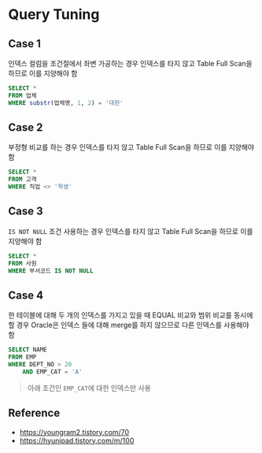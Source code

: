 # Query Tuning

## Case 1

인덱스 컬럼을 조건절에서 좌변 가공하는 경우 인덱스를 타지 않고 Table Full Scan을 하므로 이를 지양해야 함  

```sql
SELECT * 
FROM 업체
WHERE substr(업체명, 1, 2) = '대한'
```

## Case 2

부정형 비교를 하는 경우 인덱스를 타지 않고 Table Full Scan을 하므로 이를 지양해야 함  

```sql
SELECT * 
FROM 고객
WHERE 직업 <> '학생'
```

## Case 3

`IS NOT NULL` 조건 사용하는 경우 인덱스를 타지 않고 Table Full Scan을 하므로 이를 지양해야 함  

```sql
SELECT * 
FROM 사원
WHERE 부서코드 IS NOT NULL
```

## Case 4

한 테이블에 대해 두 개의 인덱스를 가지고 있을 때 EQUAL 비교와 범위 비교를 동시에 할 경우 Oracle은 인덱스 들에 대해 merge를 하지 않으므로 다른 인덱스를 사용해야 함  

```sql
SELECT NAME
FROM EMP
WHERE DEPT_NO > 20
	AND EMP_CAT = 'A'
```

> 아래 조건인 `EMP_CAT`에 대한 인덱스만 사용



## Reference

- https://youngram2.tistory.com/70
- https://hyunipad.tistory.com/m/100